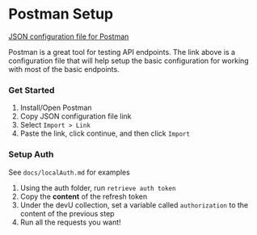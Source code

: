 # Postman Setup

[JSON configuration file for Postman](https://www.getpostman.com/collections/b817928ddd3489a9f8a4)

Postman is a great tool for testing API endpoints. The link above is a configuration file that
will help setup the basic configuration for working with most of the basic endpoints.

### Get Started

1. Install/Open Postman
2. Copy JSON configuration file link
3. Select `Import > Link`
4. Paste the link, click continue, and then click `Import`

### Setup Auth

See `docs/localAuth.md` for examples

1. Using the auth folder, run `retrieve auth token`
2. Copy the **content** of the refresh token
3. Under the devU collection, set a variable called `authorization` to the content of the previous step
4. Run all the requests you want!

